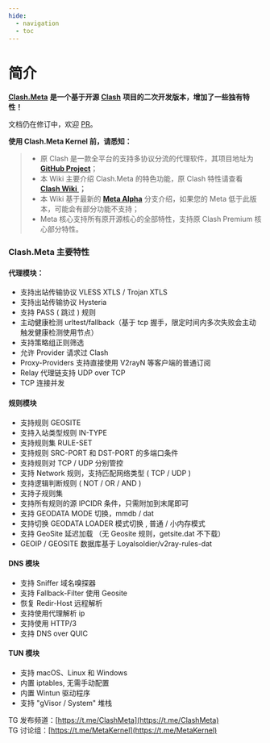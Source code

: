 ```yaml
---
hide:
  - navigation
  - toc
---
```


# 简介

[**Clash.Meta**](https://github.com/MetaCubeX/Clash.Meta/tree/Meta) **是一个基于开源** [**Clash**](https://github.com/Dreamacro/clash) **项目的二次开发版本，增加了一些独有特性！**

文档仍在修订中，欢迎 [PR](https://github.com/MetaCubeX/Meta-Docs/)。

**使用 Clash.Meta Kernel 前，请悉知：**

> * 原 Clash 是一款全平台的支持多协议分流的代理软件，其项目地址为  [**GitHub Project**](https://github.com/Dreamacro/clash)；
> * 本 Wiki 主要介绍 Clash.Meta 的特色功能，原 Clash 特性请查看 [**Clash Wiki** ](https://lancellc.gitbook.io/clash/)**；**
> * 本 Wiki 基于最新的 [**Meta Alpha**](https://github.com/MetaCubeX/Clash.Meta/tree/Alpha) 分支介绍，如果您的 Meta 低于此版本，可能会有部分功能不支持；
> * Meta 核心支持所有原开源核心的全部特性，支持原 Clash Premium 核心部分特性。

### Clash.Meta 主要特性

#### **代理模块：**

* 支持出站传输协议 VLESS XTLS / Trojan XTLS
* 支持出站传输协议 Hysteria
* 支持 PASS ( 跳过 ) 规则
* 主动健康检测 urltest/fallback（基于 tcp 握手，限定时间内多次失败会主动触发健康检测使用节点）
* 支持策略组正则筛选
* 允许 Provider 请求过 Clash
* Proxy-Providers 支持直接使用 V2rayN 等客户端的普通订阅
* Relay 代理链支持 UDP over TCP
* TCP 连接并发

#### 规则模块

* 支持规则 GEOSITE
* 支持入站类型规则 IN-TYPE
* 支持规则集 RULE-SET
* 支持规则 SRC-PORT 和 DST-PORT 的多端口条件
* 支持规则对 TCP / UDP 分别管控
* 支持 Network 规则，支持匹配网络类型 ( TCP / UDP )
* 支持逻辑判断规则 ( NOT / OR / AND )
* 支持子规则集
* 支持所有规则的源 IPCIDR 条件，只需附加到末尾即可
* 支持 GEODATA MODE 切换，mmdb / dat
* 支持切换 GEODATA LOADER 模式切换 , 普通 / 小内存模式
* 支持 GeoSite 延迟加载 （无 Geosite 规则，getsite.dat 不下载）
* GEOIP / GEOSITE 数据库基于 Loyalsoldier/v2ray-rules-dat

#### DNS 模块

* 支持 Sniffer 域名嗅探器
* 支持 Fallback-Filter 使用 Geosite
* 恢复 Redir-Host 远程解析
* 支持使用代理解析 ip
* 支持使用 HTTP/3
* 支持 DNS over QUIC

#### TUN 模块

* 支持 macOS、Linux 和 Windows
* 内置 iptables, 无需手动配置
* 内置 Wintun 驱动程序
* 支持 "gVisor / System" 堆栈

TG 发布频道：[https://t.me/ClashMeta](https://t.me/ClashMeta)  
TG 讨论组：[https://t.me/MetaKernel](https://t.me/MetaKernel)
